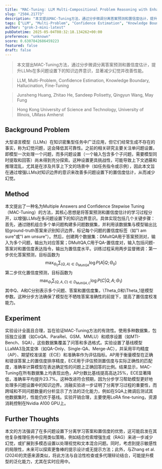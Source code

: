```yaml
---
title: "MAC-Tuning: LLM Multi-Compositional Problem Reasoning with Enhanced Knowledge Boundary Awareness"
slug: "2504.21773"
description: "本文提出MAC-Tuning方法，通过分步微调分离答案预测和置信度估计，提升LLMs在多问题设置下的知识边界意识，显著减少幻觉并改善性能。"
tags: ["LLM", "Multi-Problem", "Confidence Estimation", "Knowledge Boundary", "Hallucination", "Fine-Tuning"]
author: "grok-3-mini-latest"
pubDatetime: 2025-05-04T08:32:18.134262+00:00
preference: "unknown"
score: 0.6307842686459223
featured: false
draft: false
---
```


> 本文提出MAC-Tuning方法，通过分步微调分离答案预测和置信度估计，提升LLMs在多问题设置下的知识边界意识，显著减少幻觉并改善性能。

> LLM, Multi-Problem, Confidence Estimation, Knowledge Boundary, Hallucination, Fine-Tuning 

> Junsheng Huang, Zhitao He, Sandeep Polisetty, Qingyun Wang, May Fung

> Hong Kong University of Science and Technology, University of Illinois, UMass Amherst 

## Background Problem

大型语言模型（LLMs）在知识密集型任务中广泛应用，但它们经常生成不存在的事实，称为幻觉问题，这会降低其可靠性。之前的相关研究主要关注单问题设置，即模型一次处理一个问题，而多问题设置（一个输入包含多个子问题，需要模型同时提取和回答）尚未得到充分探索。这种设置更具挑战性，可能导致上下文遮蔽和推理混乱，尤其是在涉及共享上下文的场景中（如任务指令或示例），因此本文旨在通过增强LLMs对知识边界的意识来改善多问题设置下的置信度估计，从而减少幻觉。

## Method

本文提出了一种名为Multiple Answers and Confidence Stepwise Tuning（MAC-Tuning）的方法，其核心思想是将答案预测和置信度估计的学习过程分开，以增强LLMs在多问题设置下的知识边界意识。具体实现包括几个关键步骤：首先，通过随机组合多个单问题构建多问题数据集，并利用该数据集与模型输出比较ground-truth答案来识别知识边界，标记每个问题的置信度标签（如"I am sure"或"I am unsure"）。然后，创建两个数据集：DMultQA用于答案预测对，输入为多个问题，输出为对应答案；DMultQA,C用于QA-置信度对，输入包括问题-答案对和置信度表达指令，输出为置信度水平。训练过程采用两步监督微调：第一步优化答案预测，目标函数为
$$
\max_{\Theta_0} \sum_{(Q,A)\in D_{MultiQA}} \log P(A|Q;\Theta_0)
$$
第二步优化置信度预测，目标函数为
$$
\max_{\Theta_1} \sum_{(Q,A,C)\in D_{MultiQA,C}} \log P(C|Q,A;\Theta_1)
$$
其中Q、A和C分别表示多个问题、答案和置信度集，\Theta_0和\Theta_1是模型参数。这种分步方法确保了模型在不牺牲答案准确性的前提下，提高了置信度校准能力。

## Experiment

实验设计全面且合理，旨在验证MAC-Tuning方法的有效性。使用多种数据集，包括独立设置（如CoQA、ParaRel、GSM、MMLU）和顺序设置（如MTI-Bench、SQA），这些数据集覆盖了问答和多选格式。实验设置了基线模型LLaMA3及其变体（如QA-Only、Single-QA、Merge-AC），并采用平均精度（AP）、期望校准误差（ECE）和准确率作为评估指标。AP用于衡量模型在正确和错误答案上的置信度排序精度，ECE用于评估预测置信度与实际正确性的匹配度，准确率计算模型在表达确定性的问题上正确回答的比例。结果显示，MAC-Tuning在所有数据集上均表现出色，AP分数比基线提高高达25%，ECE显著降低，准确率平均提升23.7%。这种改进符合预期，因为分步学习帮助模型更好地处理多问题设置中的知识边界。消融实验进一步证明了分离学习过程的重要性，而跨域和不同问题数量的分析显示了方法的泛化能力，例如在SQA上微调后测试其他数据集时，性能仍优于基线。实验开销合理，主要使用LoRA fine-tuning，资源消耗控制在Nvidia A100 GPU上。

## Further Thoughts 

本文的方法强调了在多问题设置下分离学习答案和置信度的优势，这可能启发在其他复杂推理任务中应用类似策略，例如结合检索增强生成（RAG）来进一步减少幻觉，或扩展到多模态设置以处理视觉和文本混合问题。同时，考虑到提示敏感性的局限性，未来可以探索更鲁棒的提示设计或无提示方法；此外，与Zhang et al. (2024)的灵感来源类似，将此方法与自洽性检查或多代理辩论结合，可能提升模型的泛化能力，尤其在实时应用中。
